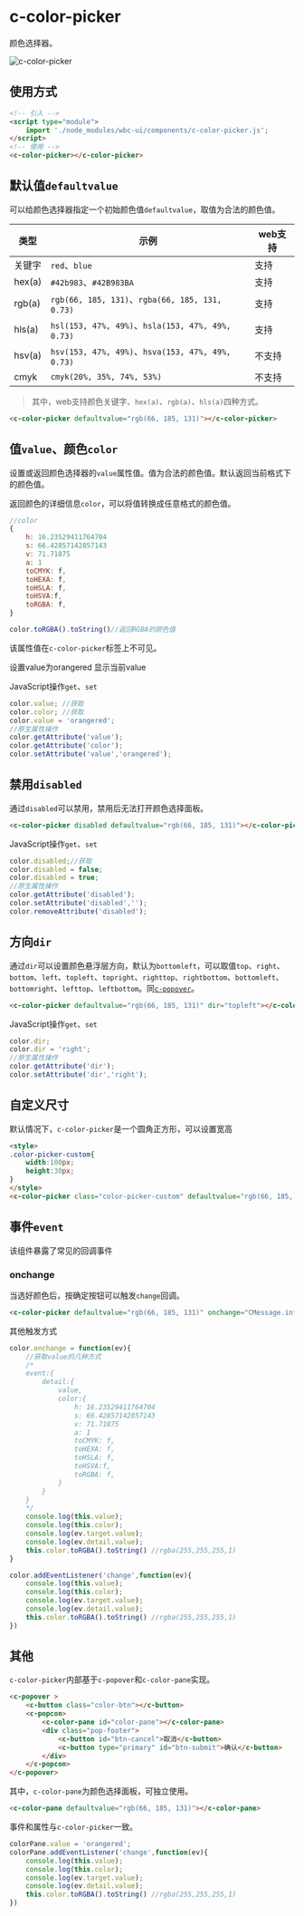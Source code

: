 # c-color-picker

颜色选择器。

![c-color-picker](../screenshot/color-picker.png)

## 使用方式

```html
<!-- 引入 -->
<script type="module">
    import './node_modules/wbc-ui/components/c-color-picker.js';
</script>
<!-- 使用 -->
<c-color-picker></c-color-picker>
```

## 默认值`defaultvalue`

可以给颜色选择器指定一个初始颜色值`defaultvalue`，取值为合法的颜色值。

|类型|示例|web支持|
|---|---|---|
|关键字|`red`、`blue`|支持|
|hex(a)|`#42b983`、`#42B983BA`|支持|
|rgb(a)|`rgb(66, 185, 131)`、`rgba(66, 185, 131, 0.73)`|支持|
|hls(a)|`hsl(153, 47%, 49%)`、`hsla(153, 47%, 49%, 0.73)`|支持|
|hsv(a)|`hsv(153, 47%, 49%)`、`hsva(153, 47%, 49%, 0.73)`|不支持|
|cmyk|`cmyk(20%, 35%, 74%, 53%)`|不支持|

> 其中，web支持颜色关键字、`hex(a)`、`rgb(a)`、`hls(a)`四种方式。

<c-color-picker defaultvalue="rgb(66, 185, 131)"></c-color-picker>

```html
<c-color-picker defaultvalue="rgb(66, 185, 131)"></c-color-picker>
```

## 值`value`、颜色`color`

设置或返回颜色选择器的`value`属性值。值为合法的颜色值。默认返回当前格式下的颜色值。

返回颜色的详细信息`color`，可以将值转换成任意格式的颜色值。

```js
//color
{
    h: 16.23529411764704
    s: 66.42857142857143
    v: 71.71875
    a: 1
    toCMYK: f,
    toHEXA: f,
    toHSLA: f,
    toHSVA:f,
    toRGBA: f,
}

color.toRGBA().toString()//返回RGBA的颜色值
```

该属性值在`c-color-picker`标签上不可见。

<c-color-picker defaultvalue="rgb(66, 185, 131)" id="color-picker-value"></c-color-picker>

<c-button type="primary" onclick="document.getElementById('color-picker-value').value='orangered'">设置value为orangered</c-button>
<c-button type="primary" onclick="CMessage.info('当前value: '+document.getElementById('color-picker-value').value)">显示当前value</c-button>

JavaScript操作`get`、`set`

```js
color.value; //获取
color.color; //获取
color.value = 'orangered';
//原生属性操作
color.getAttribute('value');
color.getAttribute('color');
color.setAttribute('value','orangered');
```

## 禁用`disabled`

通过`disabled`可以禁用，禁用后无法打开颜色选择面板。

<c-color-picker disabled defaultvalue="rgb(66, 185, 131)"></c-color-picker>
<c-switch checked onchange="this.previousElementSibling.disabled = this.checked;"></c-switch>

```html
<c-color-picker disabled defaultvalue="rgb(66, 185, 131)"></c-color-picker>
```

JavaScript操作`get`、`set`

```js
color.disabled;//获取
color.disabled = false;
color.disabled = true;
//原生属性操作
color.getAttribute('disabled');
color.setAttribute('disabled','');
color.removeAttribute('disabled');
```

## 方向`dir`

通过`dir`可以设置颜色悬浮层方向，默认为`bottomleft`，可以取值`top`、`right`、`bottom`、`left`、`topleft`、`topright`、`righttop`、`rightbottom`、`bottomleft`、`bottomright`、`lefttop`、`leftbottom`。同[`c-popover`](c-popover.md)。

<c-color-picker defaultvalue="rgb(66, 185, 131)" dir="topleft"></c-color-picker>

```html
<c-color-picker defaultvalue="rgb(66, 185, 131)" dir="topleft"></c-color-picker>
```

JavaScript操作`get`、`set`

```js
color.dir;
color.dir = 'right';
//原生属性操作
color.getAttribute('dir');
color.setAttribute('dir','right');
```

## 自定义尺寸

默认情况下，`c-color-picker`是一个圆角正方形，可以设置宽高

<style>
.color-picker-custom{
    width:100px;
    height:30px;
}
</style>
<c-color-picker class="color-picker-custom" defaultvalue="rgb(66, 185, 131)"></c-color-picker>

```html
<style>
.color-picker-custom{
    width:100px;
    height:30px;
}
</style>
<c-color-picker class="color-picker-custom" defaultvalue="rgb(66, 185, 131)"></c-color-picker>
```

## 事件`event`

该组件暴露了常见的回调事件

### onchange

当选好颜色后，按确定按钮可以触发`change`回调。

<c-color-picker defaultvalue="rgb(66, 185, 131)" onchange="CMessage.info('当前value: '+this.value)"></c-color-picker>

```html
<c-color-picker defaultvalue="rgb(66, 185, 131)" onchange="CMessage.info('当前value: '+this.value)"></c-color-picker>
```

其他触发方式

```js
color.onchange = function(ev){
    //获取value的几种方式
    /*
    event:{
        detail:{
            value,
            color:{
                h: 16.23529411764704
                s: 66.42857142857143
                v: 71.71875
                a: 1
                toCMYK: f,
                toHEXA: f,
                toHSLA: f,
                toHSVA:f,
                toRGBA: f,
            }
        }
    }
    */
    console.log(this.value);
    console.log(this.color);
    console.log(ev.target.value);
    console.log(ev.detail.value);
    this.color.toRGBA().toString() //rgba(255,255,255,1)
}

color.addEventListener('change',function(ev){
    console.log(this.value);
    console.log(this.color);
    console.log(ev.target.value);
    console.log(ev.detail.value);
    this.color.toRGBA().toString() //rgba(255,255,255,1)
})
```



## 其他

`c-color-picker`内部基于`c-popover`和`c-color-pane`实现。

```html
<c-popover >
    <c-button class="color-btn"></c-button>
    <c-popcon>
        <c-color-pane id="color-pane"></c-color-pane>
        <div class="pop-footer">
            <c-button id="btn-cancel">取消</c-button>
            <c-button type="primary" id="btn-submit">确认</c-button>
        </div>
    </c-popcon>
</c-popover>
```

其中，`c-color-pane`为颜色选择面板，可独立使用。

<c-color-pane defaultvalue="rgb(66, 185, 131)"></c-color-pane>

```html
<c-color-pane defaultvalue="rgb(66, 185, 131)"></c-color-pane>
```

事件和属性与`c-color-picker`一致。

```js
colorPane.value = 'orangered';
colorPane.addEventListener('change',function(ev){
    console.log(this.value);
    console.log(this.color);
    console.log(ev.target.value);
    console.log(ev.detail.value);
    this.color.toRGBA().toString() //rgba(255,255,255,1)
})
```